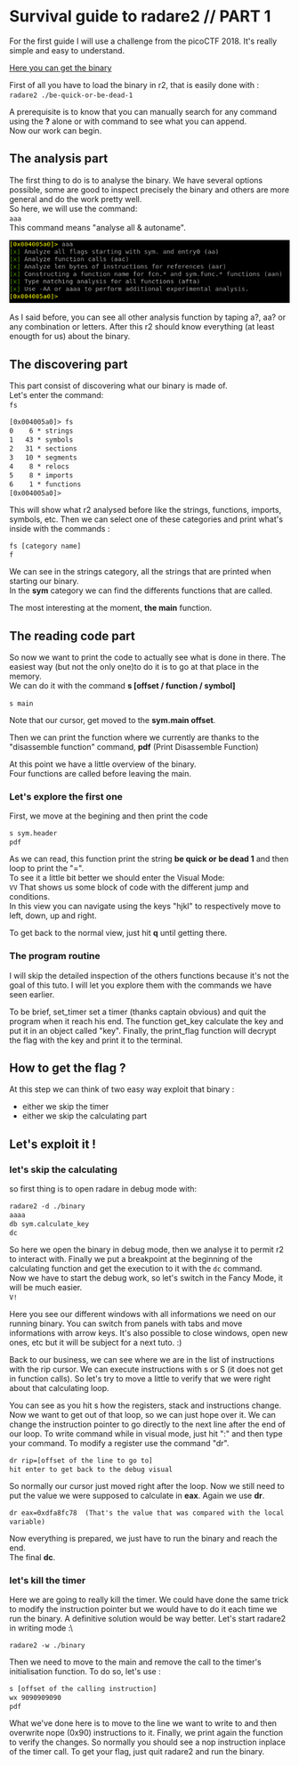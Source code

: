 # Survival guide to radare2 // PART 1

For the first guide I will use a challenge from the picoCTF 2018. 
It's really simple and easy to understand.

[Here you can get the binary](//github.com/ZigzagSecurity/survival-guide-radare2/raw/master/PART1/be-quick-or-be-dead-1)


First of all you have to load the binary in r2, that is easily done with :\
`radare2 ./be-quick-or-be-dead-1`

A prerequisite is to know that you can manually search for any command using the **?** alone or with command to see what you can append.\
Now our work can begin.

## The analysis part 
The first thing to do is to analyse the binary. We have several options possible, some are good to inspect precisely the binary and others are more general and do the work pretty well.\
So here, we will use the command:\
`aaa`\
This command means "analyse all & autoname". 

![](//github.com/ZigzagSecurity/survival-guide-radare2/blob/master/PART1/aaa.png)

As I said before, you can see all other analysis function by taping a?, aa? or any combination or letters.
After this r2 should know everything (at least enougth for us) about the binary. 

## The discovering part
This part consist of discovering what our binary is made of.\
Let's enter the command:\
`fs`

```console
[0x004005a0]> fs
0    6 * strings
1   43 * symbols
2   31 * sections
3   10 * segments
4    8 * relocs
5    8 * imports
6    1 * functions
[0x004005a0]> 
```
This will show what r2 analysed before like the strings, functions, imports, symbols, etc.
Then we can select one of these categories and print what's inside with the commands :
```
fs [category name]
f 
```

We can see in the strings category, all the strings that are printed when starting our binary.\
In the **sym** category we can find the differents functions that are called. 

The most interesting at the moment, **the main** function.

## The reading code part
So now we want to print the code to actually see what is done in there. The easiest way (but not the only one)to do it is to go at that place in the memory.\
We can do it with the command **s [offset / function / symbol]**

`s main`

Note that our cursor, get moved to the **sym.main offset**.

Then we can print the function where we currently are thanks to the "disassemble function" command,
**pdf** (Print Disassemble Function)

At this point we have a little overview of the binary.\
Four functions are called before leaving the main.

### Let's explore the first one
First, we move at the begining and then print the code
```
s sym.header
pdf 
```

As we can read, this function print the string **be quick or be dead 1** and then loop to print the "=".\
To see it a little bit better we should enter the Visual Mode:\
`VV`
That shows us some block of code with the different jump and conditions.\
In this view you can navigate using the keys "hjkl" to respectively move to left, down, up and right.

To get back to the normal view, just hit **q** until getting there.

### The program routine
I will skip the detailed inspection of the others functions because it's not the goal of this tuto. I will let you explore them with the commands we have seen earlier.

To be brief, set_timer set a timer (thanks captain obvious) and quit the program when it reach his end.
The function get_key calculate the key and put it in an object called "key".
Finally, the print_flag function will decrypt the flag with the key and print it to the terminal.

## How to get the flag ?
At this step we can think of two easy way exploit that binary :
- either we skip the timer
- either we skip the calculating part

## Let's exploit it !

### let's skip the calculating
so first thing is to open radare in debug mode with:
```
radare2 -d ./binary
aaaa
db sym.calculate_key
dc
```
So here we open the binary in debug mode, then we analyse it to permit r2 to interact with.
Finally we put a breakpoint at the beginning of the calculating function and get the execution to it with the `dc` command.\
Now we have to start the debug work, so let's switch in the Fancy Mode, it will be much easier.\
`V!`

Here you see our different windows with all informations we need on our running binary.
You can switch from panels with tabs and move informations with arrow keys. It's also possible to close windows, open new ones, etc but it will be subject for a next tuto. :)

Back to our business, we can see where we are in the list of instructions with the rip cursor. We can execute instructions with s or S (it does not get in function calls). So let's try to move a little to verify that we were right about that calculating loop.

You can see as you hit s how the registers, stack and instructions change.
Now we want to get out of that loop, so we can just hope over it.
We can change the instruction pointer to go directly to the next line after the end of our loop. To write command while in visual mode, just hit ":" and then type your command.
To modify a register use the command "dr".
```
dr rip=[offset of the line to go to]
hit enter to get back to the debug visual
```
So normally our cursor just moved right after the loop. Now we still need to put the value we were supposed to calculate in **eax**. Again we use **dr**.
```
dr eax=0xdfa8fc78  (That's the value that was compared with the local variable)
```
Now everything is prepared, we just have to run the binary and reach the end.\
The final **dc**.


### let's kill the timer
Here we are going to really kill the timer. We could have done the same trick to modify the instruction pointer but we would have to do it each time we run the binary. A definitive solution would be way better.
Let's start radare2 in writing mode :\
```
radare2 -w ./binary
```
Then we need to move to the main and remove the call to the timer's initialisation function. To do so, let's use :
```
s [offset of the calling instruction]
wx 9090909090
pdf
```

What we've done here is to move to the line we want to write to and then overwrite nope (0x90) instructions to it. Finally, we print again the function to verify the changes.
So normally you should see a nop instruction inplace of the timer call.
To get your flag, just quit radare2 and run the binary.

